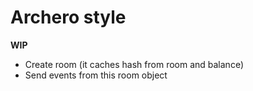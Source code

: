 # Archero style

**WIP**
- Create room (it caches hash from room and balance)
- Send events from this room object
